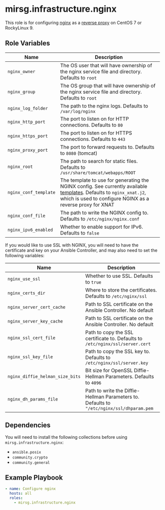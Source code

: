 # mirsg.infrastructure.nginx

This role is for configuring [nginx](https://www.nginx.com/) as a
[reverse proxy](https://docs.nginx.com/nginx/admin-guide/web-server/reverse-proxy/)
on CentOS 7 or RockyLinux 9.

## Role Variables

| Name                  | Description                                                                                                                                                                                     |
| --------------------- | ----------------------------------------------------------------------------------------------------------------------------------------------------------------------------------------------- |
| `nginx_owner`         | The OS user that will have ownership of the nginx service file and directory. Defaults to `root`                                                                                                |
| `nginx_group`         | The OS group that will have ownership of the nginx service file and directory. Defaults to `root`                                                                                               |
| `nginx_log_folder`    | The path to the nginx logs. Defaults to `/var/log/nginx`                                                                                                                                        |
| `nginx_http_port`     | The port to listen on for HTTP connections. Defaults to `80`                                                                                                                                    |
| `nginx_https_port`    | The port to listen on for HTTPS connections. Defaults to `443`                                                                                                                                  |
| `nginx_proxy_port`    | The port to forward requests to. Defaults to `8080` (tomcat)                                                                                                                                    |
| `nginx_root`          | The path to search for static files. Defaults to `/usr/share/tomcat/webapps/ROOT`                                                                                                               |
| `nginx_conf_template` | The template to use for generating the NGINX config. See currently available [templates](templates/). Defaults to `nginx_xnat.j2`, which is used to configure NGINX as a reverse proxy for XNAT |
| `nginx_conf_file`     | The path to write the NGINX config to. Defaults to `/etc/nginx/nginx.conf`                                                                                                                      |
| `nginx_ipv6_enabled`  | Whether to enable support for IPv6. Defaults to `false`                                                                                                                                         |

If you would like to use SSL with NGINX, you will need to have the
certificate and key on your Ansible Controller, and may also need to set
the following variables:

| Name                            | Description                                                                               |
| ------------------------------- | ----------------------------------------------------------------------------------------- |
| `nginx_use_ssl`                 | Whether to use SSL. Defaults to `true`                                                    |
| `nginx_certs_dir`               | Where to store the certificates. Defaults to `/etc/nginx/ssl`                             |
| `nginx_server_cert_cache`       | Path to SSL certificate on the Ansible Controller. No default                             |
| `nginx_server_key_cache`        | Path to SSL certificate on the Ansible Controller. No default                             |
| `nginx_ssl_cert_file`           | Path to copy the SSL certificate to. Defaults to `/etc/nginx/ssl/server.cert`             |
| `nginx_ssl_key_file`            | Path to copy the SSL key to. Defaults to `/etc/nginx/ssl/server.key`                      |
| `nginx_diffie_helman_size_bits` | Bit size for OpenSSL Diffie-Hellman Parameters. Defaults to `4096`                        |
| `nginx_dh_params_file`          | Path to write the Diffie-Hellman Parameters to. Defaults to `"/etc/nginx/ssl/dhparam.pem` |

## Dependencies

You will need to install the following collections before using `mirsg.infrastructure.nginx`:

- `ansible.posix`
- `community.crypto`
- `community.general`

## Example Playbook

```yaml
- name: Configure nginx
  hosts: all
  roles:
    - mirsg.infrastructure.nginx
```

